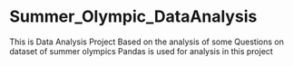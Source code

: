 # Summer_Olympic_DataAnalysis
This is Data Analysis Project Based on the analysis of some Questions on dataset of summer olympics 
Pandas is used for analysis in this project
